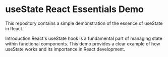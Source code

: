 # useState React Essentials Demo
This repository contains a simple demonstration of the essence of useState in React.

Introduction
React's useState hook is a fundamental part of managing state within functional components. This demo provides a clear example of how useState works and its importance in React development.
